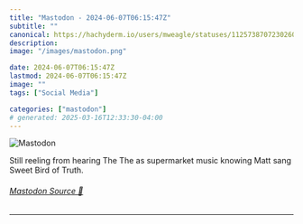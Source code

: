 ```yaml
---
title: "Mastodon - 2024-06-07T06:15:47Z"
subtitle: ""
canonical: https://hachyderm.io/users/mweagle/statuses/112573870723026090
description:
image: "/images/mastodon.png"

date: 2024-06-07T06:15:47Z
lastmod: 2024-06-07T06:15:47Z
image: ""
tags: ["Social Media"]

categories: ["mastodon"]
# generated: 2025-03-16T12:33:30-04:00
---
```

![Mastodon](/images/mastodon.png)

<p>Still reeling from hearing The The as supermarket music knowing Matt sang Sweet Bird of Truth.</p>


###### [Mastodon Source 🐘](https://hachyderm.io/@mweagle/112573870723026090)

___
